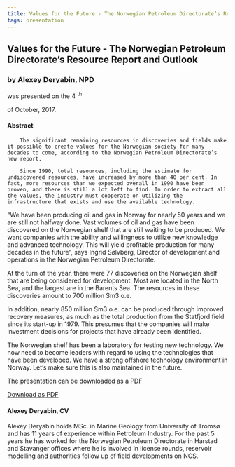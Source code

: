 ```yaml
---
title: Values for the Future - The Norwegian Petroleum Directorate’s Resource Report and Outlook
tags: presentation 
---
```



		
<h2>
Values for the Future - The Norwegian Petroleum Directorate’s Resource Report and Outlook
</h2>

 



		
<h3>
by Alexey Deryabin, NPD
</h3>

 



 
<p>
was presented on the 4
<sup>
th
</sup>

 of October, 2017.
</p>

	



<h4>
Abstract
</h4>



            
<p>


        The significant remaining resources in discoveries and fields make it possible to create values for the Norwegian society for many decades to come, according to the Norwegian Petroleum Directorate’s new report.
</p>



      
<p>


        Since 1990, total resources, including the estimate for undiscovered resources, have increased by more than 40 per cent. In fact, more resources than we expected overall in 1990 have been proven, and there is still a lot left to find. In order to extract all the values, the industry must cooperate on utilizing the infrastructure that exists and use the available technology.
</p>



      
<p>
“We have been producing oil and gas in Norway for nearly 50 years and we are still not halfway done. Vast volumes of oil and gas have been discovered on the Norwegian shelf that are still waiting to be produced. We want companies with the ability and willingness to utilize new knowledge and advanced technology. This will yield profitable production for many decades in the future”, says Ingrid Sølvberg, Director of development and operations in the Norwegian Petroleum Directorate.
</p>



      
<p>
At the turn of the year, there were 77 discoveries on the Norwegian shelf that are being considered for development. Most are located in the North Sea, and the largest are in the Barents Sea. The resources in these discoveries amount to 700 million Sm3 o.e.
</p>



      
<p>
In addition, nearly 850 million Sm3 o.e. can be produced through improved recovery measures, as much as the total production from the Statfjord field since its start-up in 1979. This presumes that the companies will make investment decisions for projects that have already been identified.
</p>



      
<p>
The Norwegian shelf has been a laboratory for testing new technology. We now need to become leaders with regard to using the technologies that have been developed. We have a strong offshore technology environment in Norway. Let’s make sure this is also maintained in the future. 
</p>





              
<p>
The presentation can be downloaded as a PDF
</p>



     
<a class="btn btn-info" href="NFES_04Oct2017.pdf">
Download as PDF
</a>



   

<h4>
Alexey Deryabin, CV
</h4>



 
<p>
Alexey Deryabin holds MSc. in Marine Geology from University of Tromsø and has 11 years of experience within Petroleum Industry. For the past 5 years he has worked for the Norwegian Petroleum Directorate in Harstad and Stavanger offices where he is involved in license rounds, reservoir modelling and authorities follow up of field developments on NCS.

</p>

     

